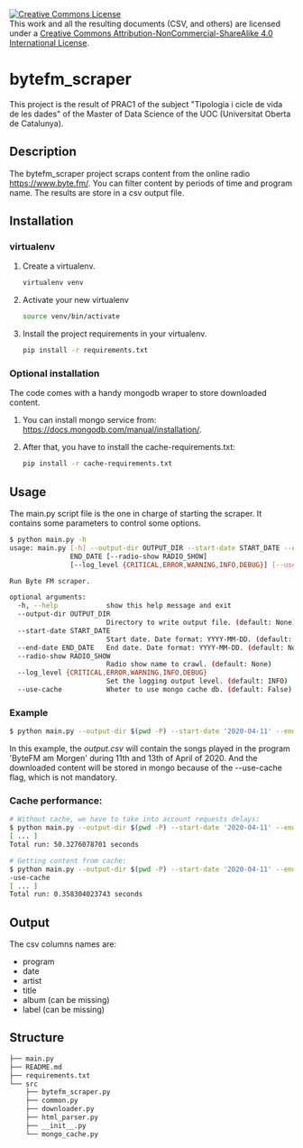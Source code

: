 <a rel="license" href="http://creativecommons.org/licenses/by-nc-sa/4.0/">
<img alt="Creative Commons License" style="border-width:0" src="https://i.creativecommons.org/l/by-nc-sa/4.0/88x31.png" /></a>
<br />
This work and all the resulting documents (CSV, and others) are licensed under a 
<a rel="license" href="http://creativecommons.org/licenses/by-nc-sa/4.0/">Creative Commons Attribution-NonCommercial-ShareAlike 4.0 International License</a>.

# bytefm_scraper
This project is the result of PRAC1 of the subject "Tipologia i cicle de vida de les dades" of the Master of Data 
Science of the UOC (Universitat Oberta de Catalunya).

## Description

The bytefm_scraper project scraps content from the online radio https://www.byte.fm/.
You can filter content by periods of time and program name.
The results are store in a csv output file.

## Installation

### virtualenv

1. Create a virtualenv.
    ```bash
    virtualenv venv
    ```
2. Activate your new virtualenv
    ```bash
    source venv/bin/activate
    ```
3. Install the project requirements in your virtualenv.
    ```bash
    pip install -r requirements.txt
    ```

### Optional installation

The code comes with a handy mongodb wraper to store downloaded content.

1. You can install mongo service from: https://docs.mongodb.com/manual/installation/.

2. After that, you have to install the cache-requirements.txt:
    ```bash
    pip install -r cache-requirements.txt
    ```

## Usage

The main.py script file is the one in charge of starting the scraper.
It contains some parameters to control some options.

```bash
$ python main.py -h
usage: main.py [-h] --output-dir OUTPUT_DIR --start-date START_DATE --end-date
               END_DATE [--radio-show RADIO_SHOW]
               [--log_level {CRITICAL,ERROR,WARNING,INFO,DEBUG}] [--use-cache]

Run Byte FM scraper.

optional arguments:
  -h, --help            show this help message and exit
  --output-dir OUTPUT_DIR
                        Directory to write output file. (default: None)
  --start-date START_DATE
                        Start date. Date format: YYYY-MM-DD. (default: None)
  --end-date END_DATE   End date. Date format: YYYY-MM-DD. (default: None)
  --radio-show RADIO_SHOW
                        Radio show name to crawl. (default: None)
  --log_level {CRITICAL,ERROR,WARNING,INFO,DEBUG}
                        Set the logging output level. (default: INFO)
  --use-cache           Wheter to use mongo cache db. (default: False)
```

### Example

```bash
$ python main.py --output-dir $(pwd -P) --start-date '2020-04-11' --end-date '2020-04-13' --radio-show 'bytefm-am-morgen' --log_level 'INFO' --use-cache
```

In this example, the _output.csv_ will contain the songs played in the program 'ByteFM am Morgen' during 11th and 13th of April of 2020.
And the downloaded content will be stored in mongo because of the --use-cache flag, which is not mandatory.

### Cache performance:

```bash
# Without cache, we have to take into account requests delays:
$ python main.py --output-dir $(pwd -P) --start-date '2020-04-11' --end-date '2020-04-13' --radio-show 'bytefm-am-morgen' --log_level 'INFO'
[ ... ]
Total run: 50.3276078701 seconds

# Getting content from cache:
$ python main.py --output-dir $(pwd -P) --start-date '2020-04-11' --end-date '2020-04-13' --radio-show 'bytefm-am-morgen' --log_level 'INFO'  -
-use-cache
[ ... ]
Total run: 0.358304023743 seconds
```
## Output

The csv columns names are:
* program
* date
* artist
* title
* album (can be missing)
* label (can be missing)

## Structure
```bash
├── main.py                
├── README.md
├── requirements.txt
└── src
    ├── bytefm_scraper.py
    ├── common.py
    ├── downloader.py
    ├── html_parser.py
    ├── __init__.py
    └── mongo_cache.py
```
